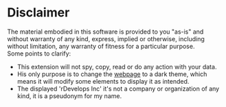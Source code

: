 # Disclaimer
The material embodied in this software is provided to you "as-is" and without warranty of any kind, express, implied or otherwise, including without limitation, any warranty of fitness for a particular purpose.<br>
Some points to clarify:
- This extension will not spy, copy, read or do any action with your data.<br>
- His only purpose is to change the [webpage](https://web.whatsapp.com) to a dark theme, which means it will modify some elements to display it as intended.<br>
- The displayed 'rDevelops Inc' it's not a company or organization of any kind, it is a pseudonym for my name.<br>
